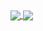 <a href="https://github.com/anuraghazra/github-readme-stats">
  <img align="center" src="![My GitHub stats](https://github-readme-stats.vercel.app/api?username=UtescherIntrieri&show_icons=true&theme=dracula)" />
  </a>
<a href="https://github.com/anuraghazra/convoychat">
  <img align="center" src="[![Top Langs](https://github-readme-stats.vercel.app/api/top-langs/?username=UtescherIntrieri)](https://github.com/anuraghazra/github-readme-stats)" />
  </a>

<!--
**UtescherIntrieri/UtescherIntrieri** is a ✨ _special_ ✨ repository because its `README.md` (this file) appears on your GitHub profile.

Here are some ideas to get you started:

- 🔭 I’m currently working on ...
- 🌱 I’m currently learning ...
- 👯 I’m looking to collaborate on ...
- 🤔 I’m looking for help with ...
- 💬 Ask me about ...
- 📫 How to reach me: ...
- 😄 Pronouns: ...
- ⚡ Fun fact: ...
-->
